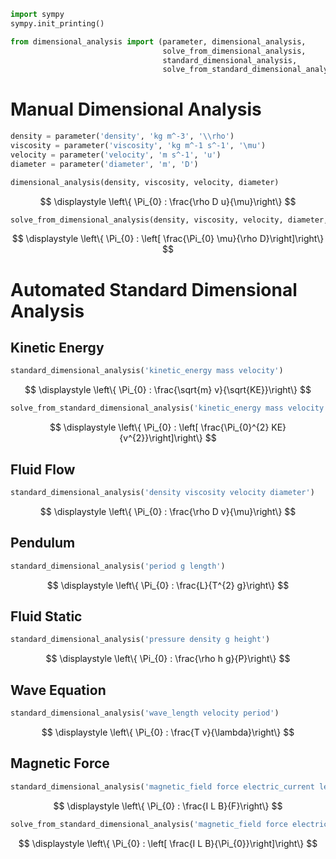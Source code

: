 ```python
import sympy
sympy.init_printing()

from dimensional_analysis import (parameter, dimensional_analysis,
                                  solve_from_dimensional_analysis,
                                  standard_dimensional_analysis,
                                  solve_from_standard_dimensional_analysis)
```

# Manual Dimensional Analysis


```python
density = parameter('density', 'kg m^-3', '\\rho')
viscosity = parameter('viscosity', 'kg m^-1 s^-1', '\mu')
velocity = parameter('velocity', 'm s^-1', 'u')
diameter = parameter('diameter', 'm', 'D')
```


```python
dimensional_analysis(density, viscosity, velocity, diameter)
```



$$
\displaystyle \left\{ \Pi_{0} : \frac{\rho D u}{\mu}\right\}
$$



```python
solve_from_dimensional_analysis(density, viscosity, velocity, diameter, target_parameter=velocity)
```



$$
\displaystyle \left\{ \Pi_{0} : \left[ \frac{\Pi_{0} \mu}{\rho D}\right]\right\}
$$


# Automated Standard Dimensional Analysis

## Kinetic Energy


```python
standard_dimensional_analysis('kinetic_energy mass velocity')
```



$$
\displaystyle \left\{ \Pi_{0} : \frac{\sqrt{m} v}{\sqrt{KE}}\right\}
$$



```python
solve_from_standard_dimensional_analysis('kinetic_energy mass velocity', 'mass')
```



$$
\displaystyle \left\{ \Pi_{0} : \left[ \frac{\Pi_{0}^{2} KE}{v^{2}}\right]\right\}
$$


## Fluid Flow


```python
standard_dimensional_analysis('density viscosity velocity diameter')
```



$$
\displaystyle \left\{ \Pi_{0} : \frac{\rho D v}{\mu}\right\}
$$


## Pendulum


```python
standard_dimensional_analysis('period g length')
```



$$
\displaystyle \left\{ \Pi_{0} : \frac{L}{T^{2} g}\right\}
$$


## Fluid Static


```python
standard_dimensional_analysis('pressure density g height')
```



$$
\displaystyle \left\{ \Pi_{0} : \frac{\rho h g}{P}\right\}
$$


## Wave Equation


```python
standard_dimensional_analysis('wave_length velocity period')
```



$$
\displaystyle \left\{ \Pi_{0} : \frac{T v}{\lambda}\right\}
$$


## Magnetic Force


```python
standard_dimensional_analysis('magnetic_field force electric_current length')
```



$$
\displaystyle \left\{ \Pi_{0} : \frac{I L B}{F}\right\}
$$



```python
solve_from_standard_dimensional_analysis('magnetic_field force electric_current length', 'force')
```



$$
\displaystyle \left\{ \Pi_{0} : \left[ \frac{I L B}{\Pi_{0}}\right]\right\}
$$
